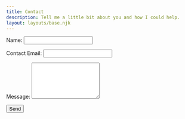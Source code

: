 ```yaml
---
title: Contact
description: Tell me a little bit about you and how I could help. 
layout: layouts/base.njk
---
```



<form class="contact-form" name="contact" method="POST" data-netlify="true">
  <p>
    <label>Name: <input type="text" name="name" /></label>   
  </p>
  <p>
    <label>Contact Email: <input type="email" name="email" /></label>
  </p>

  <p>
    <label>Message: <textarea rows="6" name="message"></textarea></label>
  </p>
  <p>
    <button type="submit" class="button">Send</button>
  </p>
</form>